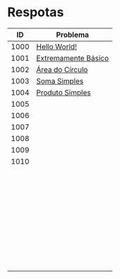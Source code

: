 # Respotas

| ID   | Problema |
| ---- | -------- |
| 1000 | [Hello World!](https://github.com/JefersonMelo/01-URI/tree/master/01-Iniciante/URI_1000)    |
| 1001 | [Extremamente Básico](https://github.com/JefersonMelo/01-URI/tree/master/01-Iniciante/URI_1001)    |
| 1002 | [Área do Círculo](https://github.com/JefersonMelo/01-URI/tree/master/01-Iniciante/URI_1002)    |
| 1003 | [Soma Simples](https://github.com/JefersonMelo/01-URI/tree/master/01-Iniciante/URI_1003)    |
| 1004 | [Produto Simples](https://github.com/JefersonMelo/01-URI/tree/master/01-Iniciante/URI_1004)     |
| 1005 | [](https://github.com/JefersonMelo/01-URI/tree/master/01-Iniciante/URI_1005)     |
| 1006 | [](https://github.com/JefersonMelo/01-URI/tree/master/01-Iniciante/URI_1006)     |
| 1007 | [](https://github.com/JefersonMelo/01-URI/tree/master/01-Iniciante/URI_1007)     |
| 1008 | [](https://github.com/JefersonMelo/01-URI/tree/master/01-Iniciante/URI_1008)     |
| 1009 | [](https://github.com/JefersonMelo/01-URI/tree/master/01-Iniciante/URI_1009)     |
| 1010 | [](https://github.com/JefersonMelo/01-URI/tree/master/01-Iniciante/URI_1010)     |
|      | []()     |
|      | []()     |
|      | []()     |
|      | []()     |
|      | []()     |
|      | []()     |
|      | []()     |
|      | []()     |
|      | []()     |
|      | []()     |
|      | []()     |
|      | []()     |
|      | []()     |
|      | []()     |
|      | []()     |
|      | []()     |
|      | []()     |
|      | []()     |
|      | []()     |
|      | []()     |
|      | []()     |
|      | []()     |
|      | []()     |
|      | []()     |
|      | []()     |
|      | []()     |
|      | []()     |
|      | []()     |
|      | []()     |
|      | []()     |
|      | []()     |
|      | []()     |
|      | []()     |
|      | []()     |
|      | []()     |
|      | []()     |
|      | []()     |
|      | []()     |
|      | []()     |